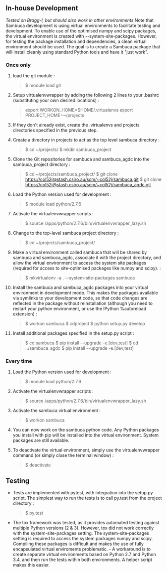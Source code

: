 In-house Development
--------------------

*Tested on Bragg-l, but should also work in other environments* Note
that Sambuca development is using virtual environments to facilitate
testing and development. To enable use of the optimised numpy and scipy
packages, the virtual environment is created
with --system-site-packages. However, for testing the package
installation and dependencies, a clean virtual environment should be
used. The goal is to create a Sambuca package that will install cleanly
using standard Python tools and have it "just work".

### Once only

1.  load the git module :

    > \$ module load git

2.  Setup virtualenvwrapper by adding the following 2 lines to your
    .bashrc (substituting your own desired locations) :

    > export WORKON\_HOME=\$HOME/.virtualenvs export
    > PROJECT\_HOME=\~/projects

3.  If they don't already exist, create the .virtualenvs and projects
    directories specified in the previous step.
4.  Create a directory in projects to act as the top level sambuca
    directory :

    > \$ cd \~/projects/ 
    > \$ mkdir sambuca\_project

5.  Clone the Git repositories for sambuca and sambuca\_agdc into the
    sambuca\_project directory :

    > \$ cd \~/projects/sambuca\_project/ 
    > \$ git clone
    > <https://col52j@stash.csiro.au/scm/~col52j/sambuca.git> 
    > \$ git
    > clone <https://col52j@stash.csiro.au/scm/~col52j/sambuca_agdc.git>

6.  Load the Python version used for development :

    > \$ module load python/2.7.6

7.  Activate the virtualenvwrapper scripts :

    > \$ source /apps/python/2.7.6/bin/virtualenvwrapper\_lazy.sh

8.  Change to the top-level sambuca project directory :

    > \$ cd \~/projects/sambuca\_project/

9.  Make a virtual environment called sambuca that will be shared by
    sambuca and sambuca\_agdc, associate it with the project directory,
    and allow the virtual environment to access the system site packages
    (required for access to site-optimised packages like numpy and
    scipy). :

    > \$ mkvirtualenv -a . --system-site-packages sambuca

10. Install the sambuca and sambuca\_agdc packages into your virtual
    environment in development mode. This makes the packages available
    via symlinks to your development code, so that code changes are
    reflected in the package without reinstallation (although you need
    to restart your python environment, or use the IPython %autoreload
    extension) :

    > \$ workon sambuca 
    > \$ cdproject 
    > \$ python setup.py develop

11. Install additional packages specified in the setup.py script :

    > \$ cd sambuca 
    > \$ pip install --upgrade -e.[dev,test] 
    > \$ cd ../sambuca\_agdc 
    > \$ pip install --upgrade -e.[dev,test]

### Every time

1.  Load the Python version used for development :

    > \$ module load python/2.7.6

2.  Activate the virtualenvwrapper scripts :

    > \$ source /apps/python/2.7.6/bin/virtualenvwrapper\_lazy.sh

3.  Activate the sambuca virtual environment :

    > \$ workon sambuca

4.  You can now work on the sambuca python code. Any Python packages you
    install with pip will be installed into the virtual environment.
    System packages are still available.
5.  To deactivate the virtual environment, simply use the
    virtualenvwrapper command (or simply close the terminal window) :

    > \$ deactivate

Testing
-------

-   Tests are implemented with pytest, with integration into the
    setup.py script. The simplest way to run the tests is to call
    py.test from the project directory :

    > \$ py.test

-   The tox framework was tested, as it provides automated testing
    against multiple Python versions (2 & 3). However, tox did not work
    correctly with the system-site-packages setting. The
    system-site-packages setting is required to access the system
    packages numpy and scipy. Compiling these packages is difficult and
    makes the use of fully encapsulated virtual enviroments
    problematic. - A workaround is to create separate virtual
    environments based on Python 2.7 and Python 3.4, and then run the
    tests within both environments. A helper script makes this easier.
